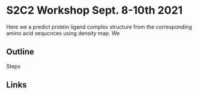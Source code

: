 # S2C2 Workshop Sept. 8-10th 2021
Here we a predict protein ligand complex structure from the corresponding amino acid sequcnces using density map. We 

## Outline
Steps
## Links
